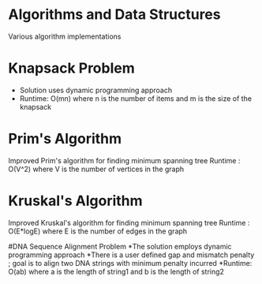 # Algorithms and Data Structures
Various algorithm implementations

# Knapsack Problem
* Solution uses dynamic programming approach
* Runtime: O(mn) where n is the number of items and m is the size of the knapsack

# Prim's Algorithm
Improved Prim's algorithm for finding minimum spanning tree
Runtime : O(V^2) where V is the number of vertices in the graph

# Kruskal's Algorithm 
Improved Kruskal's algorithm for finding minimum spanning tree
Runtime : O(E*logE) where E is the number of edges in the graph

#DNA Sequence Alignment Problem
*The solution employs dynamic programming approach
*There is a user defined gap and mismatch penalty ; goal is to align two DNA strings with minimum penalty incurred
*Runtime: O(ab) where a is the length of string1 and b is the length of string2 

